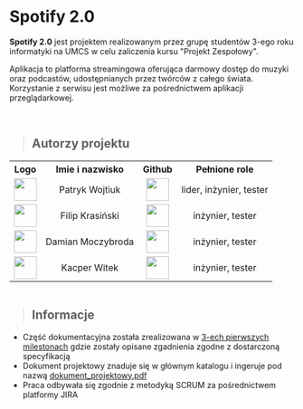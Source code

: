 <style>
    img{
        height: 40px;
    }

    table {
        margin: auto;
    }

    td {
        text-align: center;
    }

    th {
        text-align: center;
    }
</style>

# Spotify 2.0

<strong>Spotify 2.0</strong> jest projektem realizowanym przez grupę studentów 3-ego roku informatyki na UMCS w celu zaliczenia kursu "Projekt Zespołowy".

<p>Aplikacja to platforma streamingowa oferująca darmowy dostęp do muzyki oraz podcastów,
udostępnianych przez twórców z całego świata. Korzystanie z serwisu jest możliwe za
pośrednictwem aplikacji przeglądarkowej.</p>
<br>

>## Autorzy projektu
<table>

<tr>
<th>Logo</th>
<th>Imie i nazwisko</th>
<th>Github</th>
<th>Pełnione role</th>
</tr>

<tr>
<td><img src="https://github.com/p-wojt.png"></td>
<td>Patryk Wojtiuk</td>
<td><a href="https://github.com/p-wojt"><img src="https://github.com/github.png"></a></td>
<td>lider, inżynier, tester</td>
</tr>

<tr>
<td><img src="https://github.com/nesz.png"></td>
<td>Filip Krasiński</td>
<td><a href="https://github.com/nesz"><img src="https://github.com/github.png"></a></td>
<td>inżynier, tester</td>
</tr>

<tr>
<td><img src="https://github.com/nesz.png"></td>
<td>Damian Moczybroda</td>
<td><a href="https://github.com/nesz"><img src="https://github.com/github.png"></a></td>
<td>inżynier, tester</td>
</tr>

<tr>
<td><img src="https://github.com/Adiras.png"></td>
<td>Kacper Witek</td>
<td><a href="https://github.com/Adiras"><img src="https://github.com/github.png"></a></td>
<td>inżynier, tester</td>
</tr>

</table>
<br>

>## Informacje

<ul>
    <li>Część dokumentacyjna została zrealizowana w <u>3-ech pierwszych milestonach</u> gdzie zostały opisane zgadnienia zgodne z dostarczoną specyfikacją
    </li>
    <li>Dokument projektowy znaduje się w głównym katalogu i ingeruje pod nazwą <u>dokument_projektowy.pdf</u>
    </li>
    <li>Praca odbywała się zgodnie z metodyką SCRUM za pośrednictwem platformy JIRA
    </li>
<ul>
